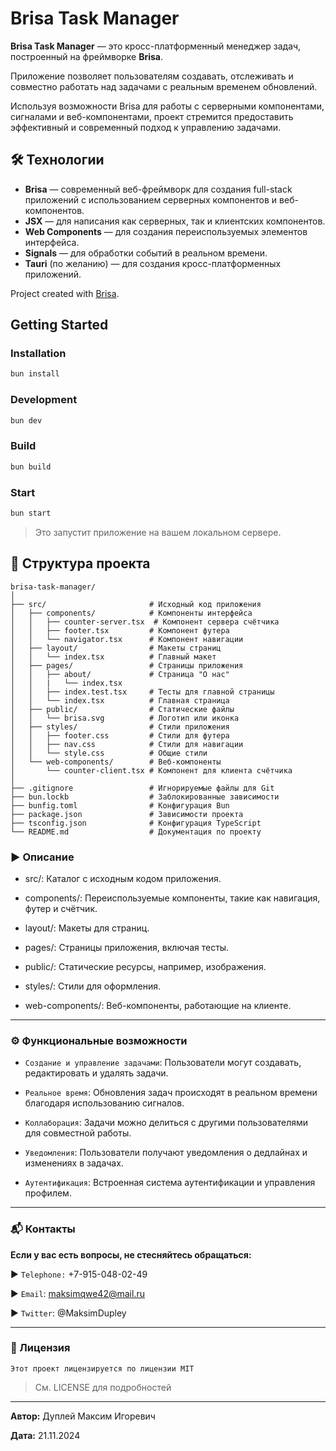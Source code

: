 # Brisa Task Manager

**Brisa Task Manager** — это кросс-платформенный менеджер задач, построенный на фреймворке **Brisa**.

Приложение позволяет пользователям создавать, отслеживать и совместно работать над задачами с реальным временем обновлений.

Используя возможности Brisa для работы с серверными компонентами, сигналами и веб-компонентами, проект стремится предоставить эффективный и современный подход к управлению задачами.

## 🛠️ Технологии

- **Brisa** — современный веб-фреймворк для создания full-stack приложений с использованием серверных компонентов и веб-компонентов.
- **JSX** — для написания как серверных, так и клиентских компонентов.
- **Web Components** — для создания переиспользуемых элементов интерфейса.
- **Signals** — для обработки событий в реальном времени.
- **Tauri** (по желанию) — для создания кросс-платформенных приложений.

Project created with [Brisa](https://github.com/brisa-build/brisa).

## Getting Started

### Installation

```bash
bun install
```

### Development

```bash
bun dev
```

### Build

```bash
bun build
```

### Start

```bash
bun start
```

> Это запустит приложение на вашем локальном сервере.

## 📄 Структура проекта
```plaintext
brisa-task-manager/
│
├── src/                       # Исходный код приложения
│   ├── components/            # Компоненты интерфейса
│   │   ├── counter-server.tsx  # Компонент сервера счётчика
│   │   ├── footer.tsx         # Компонент футера
│   │   └── navigator.tsx      # Компонент навигации
│   ├── layout/                # Макеты страниц
│   │   └── index.tsx          # Главный макет
│   ├── pages/                 # Страницы приложения
│   │   ├── about/             # Страница "О нас"
│   │   |   └── index.tsx
│   │   ├── index.test.tsx     # Тесты для главной страницы
│   │   └── index.tsx          # Главная страница
│   ├── public/                # Статические файлы
│   │   └── brisa.svg          # Логотип или иконка
│   ├── styles/                # Стили приложения
│   │   ├── footer.css         # Стили для футера
│   │   ├── nav.css            # Стили для навигации
│   │   └── style.css          # Общие стили
│   └── web-components/        # Веб-компоненты
│       └── counter-client.tsx # Компонент для клиента счётчика
│
├── .gitignore                 # Игнорируемые файлы для Git
├── bun.lockb                  # Заблокированные зависимости
├── bunfig.toml                # Конфигурация Bun
├── package.json               # Зависимости проекта
├── tsconfig.json              # Конфигурация TypeScript
└── README.md                  # Документация по проекту
```

### ▶️ Описание

- src/: Каталог с исходным кодом приложения.

- components/: Переиспользуемые компоненты, такие как навигация, футер и счётчик.

- layout/: Макеты для страниц.

- pages/: Страницы приложения, включая тесты.

- public/: Статические ресурсы, например, изображения.

- styles/: Стили для оформления.

- web-components/: Веб-компоненты, работающие на клиенте.

---

### ⚙️ Функциональные возможности

- `Создание и управление задачами`: Пользователи могут создавать, редактировать и удалять задачи.

- `Реальное время`: Обновления задач происходят в реальном времени благодаря использованию сигналов.

- `Коллаборация`: Задачи можно делиться с другими пользователями для совместной работы.

- `Уведомления`: Пользователи получают уведомления о дедлайнах и изменениях в задачах.

- `Аутентификация`: Встроенная система аутентификации и управления профилем.

---

### 📬 Контакты
**Если у вас есть вопросы, не стесняйтесь обращаться:**

▶️ `Telephone:` +7-915-048-02-49

▶️ `Email`: maksimqwe42@mail.ru

▶️ `Twitter`: @MaksimDupley

---

### 🤝 Лицензия
`Этот проект лицензируется по лицензии MIT`
> См. LICENSE для подробностей

---

**Автор:** Дуплей Максим Игоревич

**Дата:** 21.11.2024
